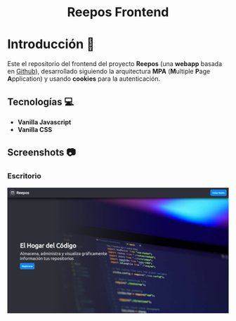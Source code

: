 <h1 align="center">Reepos Frontend</h1>

# Introducción 🚀

Este el repositorio del frontend del proyecto **Reepos** (una **webapp** basada en [Github](https://github.com)), desarrollado
siguiendo la arquitectura **MPA** (**M**ultiple **P**age **A**pplication) y usando **cookies** para la autenticación.

## Tecnologías 💻️

- **Vanilla Javascript**
- **Vanilla CSS**

## Screenshots 📷️

### Escritorio
![Desktop](docs/home_desktop.png)
